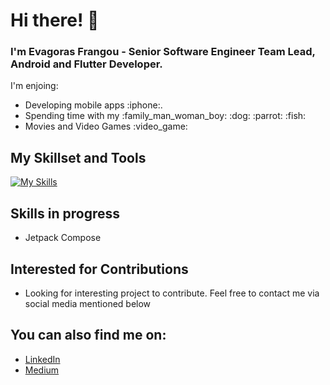 # Hi there! 👋
### I'm Evagoras Frangou - Senior Software Engineer Team Lead, Android and Flutter Developer. 

I'm enjoing:
<ul>
  <li>Developing mobile apps :iphone:. </li>
  <li>Spending time with my :family_man_woman_boy: :dog: :parrot: :fish:</li>
  <li>Movies and Video Games :video_game:</li>
</ul>



## My Skillset and Tools
[![My Skills](https://skillicons.dev/icons?i=kotlin,dart,flutter,java,androidstudio,postman&theme=dark )](https://skillicons.dev)

## Skills in progress
<ul>
  <li>Jetpack Compose </li>
</ul>

## Interested for Contributions
<ul>
  <li>Looking for interesting project to contribute. Feel free to contact me via social media mentioned below</li>
</ul>

## You can also find me on:
<ul>
  <li><a href="https://www.linkedin.com/in/evagoras-frangou-14a7b2163">LinkedIn</a></li>
  <li><a href="https://r1n1os.medium.com/">Medium</a></li>
</ul>




<!--
[![GitHub Streak](https://github-readme-streak-stats.herokuapp.com/?user=r1n1os)](https://git.io/streak-stats)
Get in touch (Might be use instead of you can also find me on
**r1n1os/r1n1os** is a ✨ _special_ ✨ repository because its `README.md` (this file) appears on your GitHub profile.

Here are some ideas to get you started:

- 🔭 I’m currently working on ...
- 🌱 I’m currently learning ...
- 👯 I’m looking to collaborate on ...
- 🤔 I’m looking for help with ...
- 💬 Ask me about ...
- 📫 How to reach me: ...
- 😄 Pronouns: ...
- ⚡ Fun fact: ...
-->
